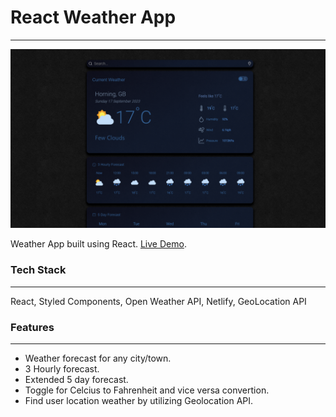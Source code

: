 # React Weather App

---

![react-weather-app logo](https://raw.githubusercontent.com/TomNikoloff/react-weather-app/master/src/assets/images/react-weather-app.png)

Weather App built using React. [Live Demo](https://tom-nikoloff-react-weather.netlify.app/).

### Tech Stack

---

React, Styled Components, Open Weather API, Netlify, GeoLocation API

### Features

---

- Weather forecast for any city/town.
- 3 Hourly forecast.
- Extended 5 day forecast.
- Toggle for Celcius to Fahrenheit and vice versa convertion.
- Find user location weather by utilizing Geolocation API.
